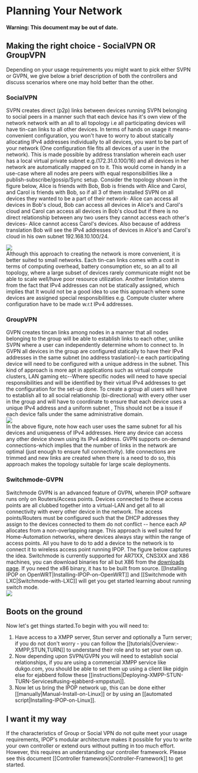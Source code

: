 # Planning Your Network

**Warning: This document may be out of date.**

## Making the right choice - SocialVPN OR GroupVPN  
Depending on your usage requirements you might want to pick either SVPN or GVPN, we give below a brief description of both the controllers and discuss scenarios where one may hold better than the other.  

### SocialVPN  
SVPN creates direct (p2p) links between devices running SVPN belonging to social peers in a manner such that each device has it's own view of the network network with an all to all topology i.e all participating devices will have tin-can links to all other devices. In terms of hands on usage it means-convenient configuration, you won't have to worry to about statically allocating IPv4 addresses individually to all devices, you want to be part of your network (One configuration file fits all devices of a user in the network). This is made possible by address translation wherein each user has a local virtual private subnet e.g.(172.31.0.100/16) and all devices in her network are automatically mapped on to it. This would come in handy in a use-case where all nodes are peers with equal responsibilities like a publish-subscribe/gossip/Sync setup. Consider the topology shown in the figure below, Alice is friends with Bob, Bob is friends with Alice and Carol, and Carol is friends with Bob, so if all 3 of them installed SVPN on all devices they wanted to be a part of their network- Alice can access all devices in Bob's cloud, Bob can access all devices in Alice's and Carol's cloud and Carol can access all devices in Bob's cloud but if there is no direct relationship between any two users they cannot access each other's devices- Alice cannot access Carol's devices. Also because of address translation Bob will see the IPv4 addresses of devices in Alice's and Carol's cloud in his own subnet 192.168.10.100/24.

![](https://github.com/ipop-project/ipop-project.github.io/blob/master/wiki-images/svpn-topology.jpg)  
Although this approach to creating the network is more convenient, it is better suited to small networks. Each tin-can links comes with a cost in terms of computing overhead, battery consumption etc, so an all to all topology, where a large subset of devices rarely communicate might not be able to scale well/have poor resource utilization. Another limitation stems from the fact that IPv4 addresses can not be statically assigned, which implies that It would not be a good idea to use this approach where some devices are assigned special responsibilities e.g. Compute cluster where configuration have to be made w.r.t IPv4 addresses.  
  
### GroupVPN  
GVPN creates tincan links among nodes in a manner that all nodes belonging to the group will be able to establish links to each other, unlike SVPN where a user can independently determine whom to connect to. In GVPN all devices in the group are configured statically to have their IPv4 addresses in the same subnet (no address traslation)-i.e each participating device will need to be configured with a unique address in the subnet. This kind of approach is more apt in applications such as virtual compute clusters, LAN gaming etc--Where specific nodes will need to have special responsibilities and will be identified by their virtual IPv4 addresses to get the configuration for the set-up done. To create a group all users will have to establish all to all social relationship (bi-directional) with every other user in the group and will  have to coordinate to ensure that each device uses a unique IPv4 address and a uniform subnet , This should not be a issue if each device falls under the same administrative domain.  
![](https://github.com/ipop-project/ipop-project.github.io/blob/master/wiki-images/gvpn.jpg)  
In the above figure, note how each user uses the same subnet for all his devices and uniqueness of IPv4 addresses. Here any device can access any other device shown using its IPv4 address. GVPN supports on-demand connections-which implies that the number of links in the network are optimal (just enough to ensure full connectivity). Idle connections are trimmed and new links are created when there is a need to do so, this approach makes the topology suitable for large scale deployments.    
  
### Switchmode-GVPN  
Switchmode GVPN is an advanced feature of GVPN, wherein IPOP software runs only on Routers/Access points. Devices connected to these access points are all clubbed together into a virtual-LAN and get all to all connectivity with every other device in the network. The access points/Routers must be configured such that the DHCP addresses they assign to the devices connected to them do not conflict -- hence each AP allocates from a non-overlapping range. This approach is well suited for Home-Automation networks, where devices always stay within the range of access points. All you have to do to add a device to the network is to connect it to wireless access point running IPOP. The figure below captures the idea. Switchmode is currently supported for AR71XX, CNS3XX and X86 machines, you can download binaries for all but X86 from the [downloads page](https://github.com/ipop-project/Downloads/releases). If you need the x86 binary, it has to be built from source. [[Installing IPOP on OpenWRT|Installing-IPOP-on-OpenWRT]] and [[Switchmode with LXC|Switchmode-with-LXC]] will get you get started learning about running switch mode.  
![](https://github.com/ipop-project/ipop-project.github.io/blob/master/wiki-images/switch-mode-topology.jpg)

  
## Boots on the ground  
Now let's get things started.To begin with you will need to:  
1. Have access to a XMPP server, Stun server and optionally a Turn server; if you do not don't worry - you can follow the [[tutorials|Overview:-XMPP,STUN,TURN]] to understand their role and to set your own up.   
2. Now depending upon SVPN/GVPN you will need to establish social relationships, if you are using a commercial XMPP service like dukgo.com, you should be able to set them up using a client like pidgin else for ejabberd follow these [[instructions|Deploying-XMPP-STUN-TURN-Services#using-ejabberd-xmppstun]].  
3. Now let us bring the IPOP network up, this can be done either [[manually|Manual-Install-on-Linux]] or by using an [[automated script|Installing-IPOP-on-Linux]].
  
## I want it my way   
If the characteristics of Group or Social VPN do not quite meet your usage requirements, IPOP's modular architecture makes it possible for you to write your own controller or extend ours without putting in too much effort. However, this requires an understanding our controller framework. Please see this document [[Controller framework|Controller-Framework]] to get started.